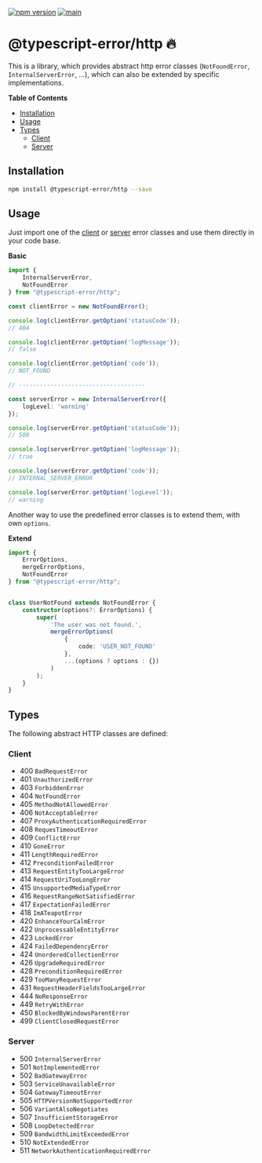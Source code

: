 [![npm version](https://badge.fury.io/js/@typescript-error%2Fhttp.svg)](https://badge.fury.io/js/@typescript-error%2Fhttp)
[![main](https://github.com/Tada5hi/typescript-error/actions/workflows/main.yml/badge.svg)](https://github.com/Tada5hi/typescript-error/actions/workflows/main.yml)
# @typescript-error/http 🔥

This is a library, which provides abstract http error classes (`NotFoundError`, `InternalServerError`, ...), 
which can also be extended by specific implementations.

**Table of Contents**

- [Installation](#installation)
- [Usage](#usage)
- [Types](#types)
  - [Client](#client)
  - [Server](#server)

## Installation

```bash
npm install @typescript-error/http --save
```

## Usage

Just import one of the [client](#client) or [server](#server) error classes and use them
directly in your code base.

**Basic**
```typescript
import {
    InternalServerError,
    NotFoundError
} from "@typescript-error/http";

const clientError = new NotFoundError();

console.log(clientError.getOption('statusCode'));
// 404

console.log(clientError.getOption('logMessage'));
// false

console.log(clientError.getOption('code'));
// NOT_FOUND

// ------------------------------------

const serverError = new InternalServerError({
    logLevel: 'warning'
});

console.log(serverError.getOption('statusCode'));
// 500

console.log(serverError.getOption('logMessage'));
// true

console.log(serverError.getOption('code'));
// INTERNAL_SERVER_ERROR

console.log(serverError.getOption('logLevel'));
// warning
```

Another way to use the predefined error classes is to extend them,
with own `options`.

**Extend**

```typescript
import {
    ErrorOptions,
    mergeErrorOptions,
    NotFoundError
} from "@typescript-error/http";


class UserNotFound extends NotFoundError {
    constructor(options?: ErrorOptions) {
        super(
            'The user was not found.', 
            mergeErrorOptions(
                {
                    code: 'USER_NOT_FOUND'
                },
                ...(options ? options : {})
            )
        );
    }
}
```

## Types

The following abstract HTTP classes are defined:

### Client

- 400 `BadRequestError`
- 401 `UnauthorizedError`
- 403 `ForbiddenError`
- 404 `NotFoundError`
- 405 `MethodNotAllowedError`
- 406 `NotAcceptableError`
- 407 `ProxyAuthenticationRequiredError`
- 408 `RequesTimeoutError`
- 409 `ConflictError`
- 410 `GoneError`
- 411 `LengthRequiredError`
- 412 `PreconditionFailedError`
- 413 `RequestEntityTooLargeError`
- 414 `RequestUriTooLongError`
- 415 `UnsupportedMediaTypeError`
- 416 `RequestRangeNotSatisfiedError`
- 417 `ExpectationFailedError`
- 418 `ImATeapotError`
- 420 `EnhanceYourCalmError`
- 422 `UnprocessableEntityError`
- 423 `LockedError`
- 424 `FailedDependencyError`
- 424 `UnorderedCollectionError`
- 426 `UpgradeRequiredError`
- 428 `PreconditionRequiredError`
- 429 `TooManyRequestError`
- 431 `RequestHeaderFieldsTooLargeError`
- 444 `NoResponseError`
- 449 `RetryWithError`
- 450 `BlockedByWindowsParentError`
- 499 `ClientClosedRequestError`

### Server

- 500 `InternalServerError`
- 501 `NotImplementedError`
- 502 `BadGatewayError`
- 503 `ServiceUnavailableError`
- 504 `GatewayTimeoutError`
- 505 `HTTPVersionNotSupportedError`
- 506 `VariantAlsoNegotiates`
- 507 `InsufficientStorageError`
- 508 `LoopDetectedError`
- 509 `BandwidthLimitExceededError`
- 510 `NotExtendedError`
- 511 `NetworkAuthenticationRequiredError`
